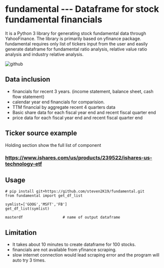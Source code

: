 # fundamental  --- Dataframe for stock fundamental financials 
It is a Python 3 library for generating stock fundamental data through YahooFinance.
The library is primarily based on yfinance package. fundamental requires only list of tickers input from the user and easily generate dataframe for fundamental ratio analysis, relative value ratio analysis and industry relative analysis.

![github](https://user-images.githubusercontent.com/46503526/72200258-4bddb500-3415-11ea-99b2-cde974a7031f.jpg)

## Data inclusion
- financials for recent 3 years. (income statement, balance sheet, cash flow statement)
- calendar year end financials for comparision.
- TTM financial by aggregate recent 4 quarters data
- Basic share data for each fiscal year end and recent fiscal quarter end
- price data for each fiscal year end and recent fiscal quarter end

## Ticker source example
Holding section show the full list of component
### https://www.ishares.com/us/products/239522/ishares-us-technology-etf


## Usage
```
# pip install git+https://github.com/steven2K19/fundamental.git
from fundamental import get_df_list

symlist=['GOOG','MSFT','FB'] 
get_df_list(symlist)        

masterdf                  # name of output dataframe
```

## Limitation
- It takes about 10 minutes to create dataframe for 100 stocks. 
- financials are not available from yfinance scraping. 
- slow internet connection would lead scraping error and the program will auto try 3 times. 

